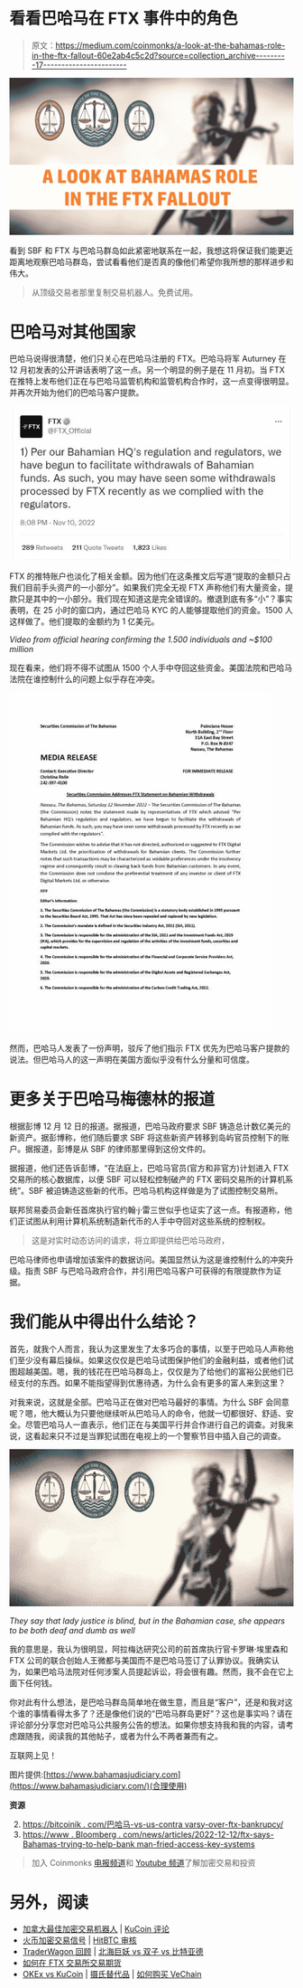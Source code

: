 # 看看巴哈马在 FTX 事件中的角色

> 原文：<https://medium.com/coinmonks/a-look-at-the-bahamas-role-in-the-ftx-fallout-60e2ab4c5c2d?source=collection_archive---------17----------------------->

![](img/bce19b0ce3f03da1d3041bdbcd8907e0.png)

看到 SBF 和 FTX 与巴哈马群岛如此紧密地联系在一起，我想这将保证我们能更近距离地观察巴哈马群岛，尝试看看他们是否真的像他们希望你我所想的那样进步和伟大。

> 从顶级交易者那里复制交易机器人。免费试用。

# 巴哈马对其他国家

巴哈马说得很清楚，他们只关心在巴哈马注册的 FTX。巴哈马将军 Auturney 在 12 月初发表的公开讲话表明了这一点。另一个明显的例子是在 11 月初。当 FTX 在推特上发布他们正在与巴哈马监管机构和监管机构合作时，这一点变得很明显。并再次开始为他们的巴哈马客户提款。

![](img/7973350609c6e9874c63e56d424f6002.png)

FTX 的推特账户也淡化了相关金额。因为他们在这条推文后写道“提取的金额只占我们目前手头资产的一小部分”。如果我们完全无视 FTX 声称他们有大量资金，提款只是其中的一小部分。我们现在知道这是完全错误的。撤退到底有多“小”？事实表明，在 25 小时的窗口内，通过巴哈马 KYC 的人能够提取他们的资金。1500 人这样做了。他们提取的金额约为 1 亿美元。

*Video from official hearing confirming the 1.500 individuals and ~$100 million*

现在看来，他们将不得不试图从 1500 个人手中夺回这些资金。美国法院和巴哈马法院在谁控制什么的问题上似乎存在冲突。

![](img/5b0d3fa8644d61f6006bdabb370dd3f6.png)

然而，巴哈马人发表了一份声明，驳斥了他们指示 FTX 优先为巴哈马客户提款的说法。但巴哈马人的这一声明在美国方面似乎没有什么分量和可信度。

# 更多关于巴哈马梅德林的报道

根据彭博 12 月 12 日的报道。据报道，巴哈马政府要求 SBF 铸造总计数亿美元的新资产。据彭博称，他们随后要求 SBF 将这些新资产转移到岛屿官员控制下的账户。据报道，彭博是从 SBF 的律师那里得到这份文件的。

据报道，他们还告诉彭博，“在法庭上，巴哈马官员(官方和非官方)计划进入 FTX 交易所的核心数据库，以便 SBF 可以轻松控制破产的 FTX 密码交易所的计算机系统”。SBF 被迫铸造这些新的代币。巴哈马机构这样做是为了试图控制交易所。

联邦贸易委员会新任首席执行官约翰·j·雷三世似乎也证实了这一点。有报道称，他们正试图从利用计算机系统制造新代币的人手中夺回对这些系统的控制权。

> 这是对实时动态访问的请求，将立即提供给巴哈马政府，

巴哈马律师也申请增加该案件的数据访问。美国显然认为这是谁控制什么的冲突升级。指责 SBF 与巴哈马政府合作，并引用巴哈马客户可获得的有限提款作为证据。

# 我们能从中得出什么结论？

首先，就我个人而言，我认为这里发生了太多巧合的事情，以至于巴哈马人声称他们至少没有幕后操纵。如果这仅仅是巴哈马试图保护他们的金融利益，或者他们试图超越美国。嗯，我的钱花在巴哈马群岛上，仅仅是为了给他们的富裕公民他们已经支付的东西。如果不能指望得到优惠待遇，为什么会有更多的富人来到这里？

对我来说，这就是全部。巴哈马正在做对巴哈马最好的事情。为什么 SBF 会同意呢？嗯，他大概认为只要他继续听从巴哈马人的命令，他就一切都很好、舒适、安全。尽管巴哈马人一直表示，他们正在与美国平行并合作进行自己的调查。对我来说，这看起来只不过是当罪犯试图在电视上的一个警察节目中插入自己的调查。

![](img/d845bed5e6cce97f222408596547d2e9.png)

*They say that lady justice is blind, but in the Bahamian case, she appears to be both deaf and dumb as well*

我的意思是，我认为很明显，阿拉梅达研究公司的前首席执行官卡罗琳·埃里森和 FTX 公司的联合创始人王微都与美国而不是巴哈马签订了认罪协议。我确实认为，如果巴哈马法院对任何涉案人员提起诉讼，将会很有趣。然而，我不会在它上面下任何钱。

你对此有什么想法，是巴哈马群岛简单地在做生意，而且是“客户”，还是和我对这个谁的事情看得太多了？还是像他们说的“巴哈马群岛更好”？这也是事实吗？请在评论部分分享您对巴哈马公共服务公告的想法。如果你想支持我和我的内容，请考虑跟随我，阅读我的其他帖子，或者为什么不两者兼而有之。

互联网上见！

图片提供:[https://www.bahamasjudiciary.com](https://www.bahamasjudiciary.com/)(合理使用)

**资源**

2.  [https://bitcoinik . com/巴哈马-vs-us-contra varsy-over-ftx-bankrupcy/](https://bitcoinik.com/bahamas-vs-us-contravarsy-over-ftx-bankrupcy/)
3.  [https://www . Bloomberg . com/news/articles/2022-12-12/ftx-says-Bahamas-trying-to-help-bank man-fried-access-key-systems](https://www.bloomberg.com/news/articles/2022-12-12/ftx-says-bahamas-trying-to-help-bankman-fried-access-key-systems)

> 加入 Coinmonks [电报频道](https://t.me/coincodecap)和 [Youtube 频道](https://www.youtube.com/c/coinmonks/videos)了解加密交易和投资

# 另外，阅读

*   [加拿大最佳加密交易机器人](https://coincodecap.com/5-best-crypto-trading-bots-in-canada) | [KuCoin 评论](https://coincodecap.com/kucoin-review)
*   [火币加密交易信号](https://coincodecap.com/huobi-crypto-trading-signals) | [HitBTC 审核](/coinmonks/hitbtc-review-c5143c5d53c2)
*   [TraderWagon 回顾](https://coincodecap.com/traderwagon-review) | [北海巨妖 vs 双子 vs 比特亚德](https://coincodecap.com/kraken-vs-gemini-vs-bityard)
*   [如何在 FTX 交易所交易期货](https://coincodecap.com/ftx-futures-trading)
*   [OKEx vs KuCoin](https://coincodecap.com/okex-kucoin) | [摄氏替代品](https://coincodecap.com/celsius-alternatives) | [如何购买 VeChain](https://coincodecap.com/buy-vechain)